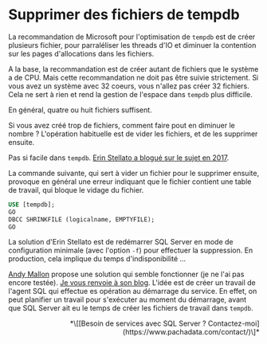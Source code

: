# Supprimer des fichiers de tempdb

La recommandation de Microsoft pour l'optimisation de `tempdb` est de créer plusieurs fichier, pour parraléliser les threads d'IO et diminuer la contention sur les pages d'allocations dans les fichiers.

A la base, la recommandation est de créer autant de fichiers que le système a de CPU. Mais cette recommandation ne doit pas être suivie strictement. Si vous avez un système avec 32 coeurs, vous n'allez pas créer 32 fichiers. Cela ne sert à rien et rend la gestion de l'espace dans `tempdb` plus difficile.

En général, quatre ou huit fichiers suffisent.

Si vous avez créé trop de fichiers, comment faire pout en diminuer le nombre ? L'opération habituelle est de vider les fichiers, et de les supprimer ensuite.

Pas si facile dans `tempdb`. [Erin Stellato a blogué sur le sujet en 2017](https://www.sqlskills.com/blogs/erin/remove-files-from-tempdb/).

La commande suivante, qui sert à vider un fichier pour le supprimer ensuite, provoque en général une erreur indiquant que le fichier contient une table de travail, qui bloque le vidage du fichier.

```sql
USE [tempdb];
GO
DBCC SHRINKFILE (logicalname, EMPTYFILE);
GO
```

La solution d'Erin Stellato est de redémarrer SQL Server en mode de configuration minimale (avec l'option `-f`) pour effectuer la suppression. En production, cela implique du temps d'indisponibilité ...

[Andy Mallon](https://github.com/amtwo) propose une solution qui semble fonctionner (je ne l'ai pas encore testée). [Je vous renvoie à son blog](https://am2.co/2020/04/fixing-tempdb/). L'idée est de créer un travail de l'agent SQL qui effectue es opération au démarrage du service. En effet, on peut planifier un travail pour s'exécuter au moment du démarrage, avant que SQL Server ait eu le temps de créer les fichiers de travail dans `tempdb`.

<p align="right">
*\[[Besoin de services avec SQL Server ? Contactez-moi](https://www.pachadata.com/contact/)\]*
</p>
